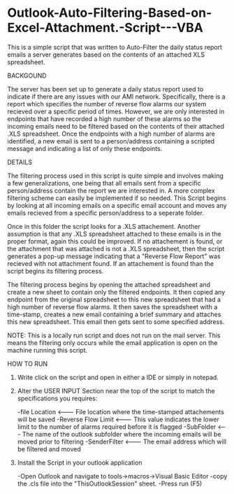# Outlook-Auto-Filtering-Based-on-Excel-Attachment.-Script---VBA


This is a simple script that was written to Auto-Filter the daily status report emails a server generates based on the contents of an attached XLS spreadsheet.

BACKGOUND

The server has been set up to generate a daily status report used to indicate if there are any issues with our AMI network. Specifically, there is a report which specifies the number of reverse flow alarms our system recieved over a specific period of times. However, we are only interested in endpoints that have recorded a high number of these alarms so the incoming emails need to be filtered based on the contents of their attached .XLS spreadsheet. Once the endpoints with a high number of alarms are identified, a new email is sent to a person/address containing a scripted message and indicating a list of only these endpoints.

DETAILS

The filtering process used in this script is quite simple and involves making a few generalizations, one being that all emails sent from a specific person/address contain the report we are interested in. A more complex filtering scheme can easily be implemented if so needed. This Script begins by looking at all incoming emails on a specific email account and moves any emails recieved from a specific person/address to a seperate folder.

Once in this folder the script looks for a .XLS attachement. Another assumption is that any .XLS spreadsheet attached to these emails is in the proper format, again this could be improved. If no attachement is found, or the attachment that was attached is not a .XLS spreadsheet, then the script generates a pop-up message indicating that a "Reverse Flow Report" was recieved with not attachment found. If an attachement is found than the script begins its filtering process.

The filtering process begins by opening the attached spreadsheet and create a new sheet to contain only the filtered endpoints. It then copied any endpoint from the original spreadsheet to this new spreadsheet that had a high number of reverse flow alarms. It then saves the spreadsheet with a time-stamp, creates a new email containing a brief summary and attaches this new spreadsheet. This email then gets sent to some specified address.


NOTE: This is a locally run script and does not run on the mail server. This means the filtering only occurs while the email application is open on the machine running this script.

HOW TO RUN

1) Write click on the script and open in either a IDE or simply in notepad.

2) Alter the USER INPUT Section near the top of the script to match the specifications you requires:

     -file Location       <--- File location where the time-stamped attachements will be saved
     -Reverse Flow Limit  <--- This value indicates the lower limit to the number of alarms required before it is flagged
     -SubFolder           <--- The name of the outlook subfolder where the incoming emails will be moved prior to filtering
     -SenderFilter        <--- The email address which will be filtered and moved
3) Install the Script in your outlook application

    -Open Outlook and navigate to tools->macros->Visual Basic Editor
    -copy the .cls file into the "ThisOutlookSession" sheet.
    -Press run (F5)
